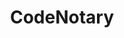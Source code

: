 ---
blog: https://codenotary.io/blog
facebook: https://facebook.com/VChain-Inc-1991995727783433
git: https://github.com/codenotary/immudb
linkedin: https://linkedin.com/company/codenotary
logohandle: codenotaryio
sort: codenotary
title: CodeNotary
twitter: https://x.com/vChain_US
website: https://www.codenotary.io/
---